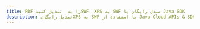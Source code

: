 ---title: PDF را به  تبدیل کنیدSWF، XPS به SWF مبدل رایگان یا Java SDKdescription: تبدیل رایگانXPS به SWF با استفاده از Java Cloud APIs & SDK همچنین اسناد PDF را در Cloud ایجاد، ویرایش و رندر کنید.---